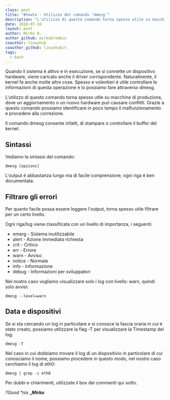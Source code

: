 ```yaml
---
class: post
title: "#howto - Utilizzo del comando 'dmesg'"
description: "L'utilizzo di questo comando torna spesso utile su macchine di produzione, dove un aggiornamento o un nuovo hardware puó causare conflitti"
date: 2018-07-16
layout: post
author: Mirko B.
author_github: mirkobrombin
coauthor: linuxhub
coauthor_github: linuxhubit
tags:
  - bash
---
```

Quando il sistema è attivo e in esecuzione, se si connette un dispositivo hardware, viene caricato anche il driver corrispondente. Naturalmente, il kernel fa anche molte altre cose. Spesso e volentieri é utile controllare le informazioni di questa operazione e lo possiamo fare attraverso dmesg.

L'utilizzo di questo comando torna spesso utile su macchine di produzione, dove un aggiornamento o un nuovo hardware puó causare conflitti. Grazie a questo comando possiamo identificare in poco tempo il malfunzionamento e procedere alla correzione.

Il comando dmesg consente infatti, di stampare o controllare il buffer del kernel.

## Sintassi

Vediamo la sintassi del comando:

    dmesg [opzioni]

L'output é abbastanza lungo ma di facile comprensione, ogni riga é ben documentata.

## Filtrare gli errori

Per quanto facile possa essere leggere l'output, torna spesso utile filtrare per un certo livello.

Ogni riga/log viene classificata con un livello di importanza, i seguenti:

*   emerg - Sistema inutilizzabile
*   alert - Azione immediata richiesta
*   crit - Critico
*   err - Errore
*   warn - Avviso
*   notice - Normale
*   info - Informazione
*   debug - Informazioni per sviluppatori

Nel nostro caso vogliamo visualizzare solo i log con livello: warn, quindi solo avvisi:

    dmesg --level=warn

## Data e dispositivi

Se si sta cercando un log in particolare e si conosce la fascia oraria in cui é stato creato, possiamo utilizzare la flag -T per visualizzare la Timestamp del log:

    dmesg -T

Nel caso in cui dobbiamo trovare il log di un dispositivio in particolare di cui conosciamo il nome, possiamo procedere in questo modo, nel nostro caso cerchiamo il log di eth0:

    dmesg | grep -i eth0

Per dubbi e chiarimenti, utilizzate il box dei commenti qui sotto.

_?Good *nix_ **__Mirko_**